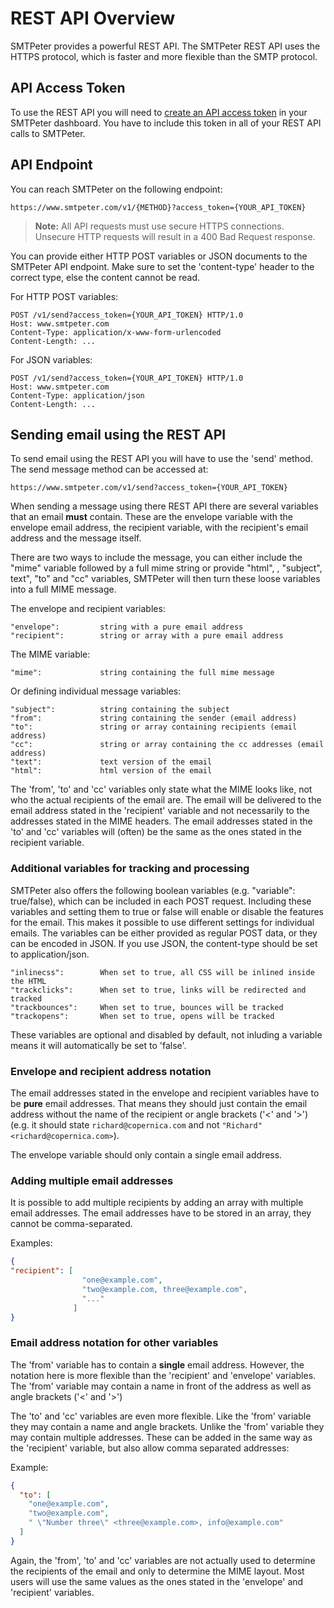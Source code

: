 # REST API Overview

SMTPeter provides a powerful REST API. The SMTPeter REST API uses 
the HTTPS protocol, which is faster and more flexible than the 
SMTP protocol. 

## API Access Token

To use the REST API you will need to [create an API access token](copernica-docs:SMTPeter/dashboard/rest-api-token "Create REST API token documentation")
in your SMTPeter dashboard. You have to include this token in all 
of your REST API calls to SMTPeter. 

## API Endpoint

You can reach SMTPeter on the following endpoint:

```
https://www.smtpeter.com/v1/{METHOD}?access_token={YOUR_API_TOKEN}
```

 > **Note:** All API requests must use secure HTTPS connections. Unsecure
HTTP requests will result in a 400 Bad Request response.

You can provide either HTTP POST variables or JSON documents to the 
SMTPeter API endpoint. Make sure to set the 'content-type' header to 
the correct type, else the content cannot be read. 

For HTTP POST variables:
```text
POST /v1/send?access_token={YOUR_API_TOKEN} HTTP/1.0 
Host: www.smtpeter.com
Content-Type: application/x-www-form-urlencoded
Content-Length: ...

``` 
For JSON variables:
```text
POST /v1/send?access_token={YOUR_API_TOKEN} HTTP/1.0 
Host: www.smtpeter.com
Content-Type: application/json
Content-Length: ...
```

## Sending email using the REST API

To send email using the REST API you will have to use the 'send' method. 
The send message method can be accessed at:

```text
https://www.smtpeter.com/v1/send?access_token={YOUR_API_TOKEN}
```

When sending a message using there REST API there are several variables that 
an email **must** contain. These are the envelope variable with the envelope 
email address, the recipient variable, with the recipient's email address and 
the message itself. 

There are two ways to include the message, you can either 
include the "mime" variable followed by a full mime string or provide "html", 
, "subject", text", "to" and "cc" variables, SMTPeter will then turn these 
loose variables into a full MIME message. 


The envelope and recipient variables: 
```text
"envelope":         string with a pure email address
"recipient":        string or array with a pure email address
```

The MIME variable:
```text
"mime":             string containing the full mime message
```

Or defining individual message variables:

```text
"subject":          string containing the subject
"from":             string containing the sender (email address)
"to":               string or array containing recipients (email address)
"cc":               string or array containing the cc addresses (email address)
"text":             text version of the email
"html":             html version of the email
```

The 'from', 'to' and 'cc' variables only state what the MIME
looks like, not who the actual recipients of the email are. The email
will be delivered to the email address stated in the 'recipient' variable
and not necessarily to the addresses stated in the MIME headers. The email
addresses stated in the 'to' and 'cc' variables will (often) be the same
as the ones stated in the recipient variable.



### Additional variables for tracking and processing

SMTPeter also offers the following boolean variables (e.g. "variable": true/false), 
which can be included in each POST request. Including these variables and setting them
to true or false will enable or disable the features for the email. This makes it possible 
to use different settings for individual emails. The variables can be either provided as 
regular POST data, or they can be encoded in JSON. If you use JSON, the content-type should 
be set to application/json.


```text
"inlinecss":        When set to true, all CSS will be inlined inside the HTML
"trackclicks":      When set to true, links will be redirected and tracked
"trackbounces":     When set to true, bounces will be tracked
"trackopens":       When set to true, opens will be tracked
```

These variables are optional and disabled by default, not inluding a variable means it 
will automatically be set to 'false'. 



### Envelope and recipient address notation

The email addresses stated in the envelope and recipient variables have to
be **pure** email addresses. That means they should just contain the email
address without the name of the recipient or angle brackets ('<' and '>')
(e.g. it should state `richard@copernica.com` and not `"Richard" <richard@copernica.com>`).

The envelope variable should only contain a single email address.

### Adding multiple email addresses

It is possible to add multiple recipients by adding an array with multiple email addresses.
The email addresses have to be stored in an array, they cannot be comma-separated.

Examples:

```json
{
"recipient": [
                "one@example.com",
                "two@example.com, three@example.com",
                "..."
              ]
}
```

### Email address notation for other variables

The 'from' variable has to contain a **single** email address. However,
the notation here is more flexible than the 'recipient' and 'envelope'
variables. The 'from' variable may contain a name in front of the address
as well as angle brackets ('<' and '>')

The 'to' and 'cc' variables are even more flexible. Like the 'from' variable
they may contain a name and angle brackets. Unlike the 'from' variable they
may contain multiple addresses. These can be added in the same way as
the 'recipient' variable, but also allow comma separated addresses:

Example:

```json
{
  "to": [
    "one@example.com",
    "two@example.com",
    " \"Number three\" <three@example.com>, info@example.com"
  ]
}
```

Again, the 'from', 'to' and 'cc' variables are not actually used to determine
the recipients of the email and only to determine the MIME layout. Most users
will use the same values as the ones stated in the 'envelope' and 'recipient'
variables.



<!--

## Examples

@todo example

-->
